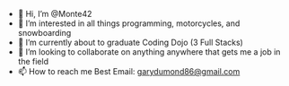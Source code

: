 - 👋 Hi, I’m @Monte42
- 👀 I’m interested in all things programming, motorcycles, and snowboarding
- 🌱 I’m currently about to graduate Coding Dojo (3 Full Stacks)
- 💞️ I’m looking to collaborate on anything anywhere that gets me a job in the field
- 📫 How to reach me Best Email: garydumond86@gmail.com

<!---
Monte42/Monte42 is a ✨ special ✨ repository because its `README.md` (this file) appears on your GitHub profile.
You can click the Preview link to take a look at your changes.
--->
